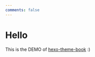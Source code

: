 ```yaml
---
comments: false
---
```


# Hello

This is the DEMO of [hexo-theme-book](https://github.com/kaiiiz/hexo-theme-book) :)